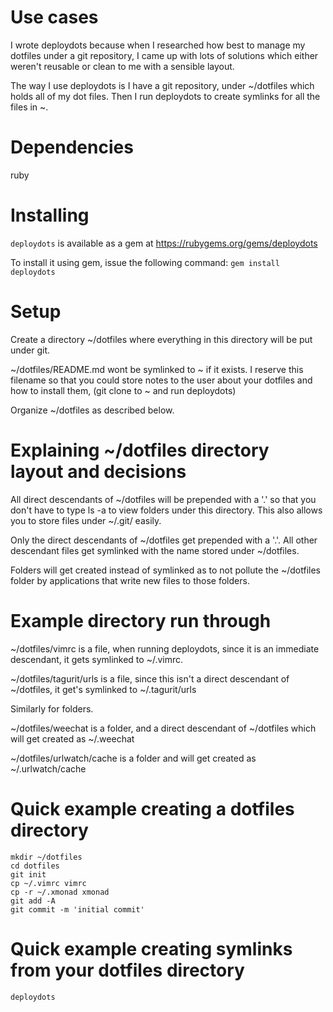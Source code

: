 Use cases
=========
I wrote deploydots because when I researched how best to manage my dotfiles under a git repository, 
I came up with lots of solutions which either weren't reusable or clean to me with a sensible layout.

The way I use deploydots is I have a git repository, under ~/dotfiles which holds all of my dot files.
Then I run deploydots to create symlinks for all the files in ~.

Dependencies
============
ruby

Installing
==========
```deploydots``` is available as a gem at https://rubygems.org/gems/deploydots

To install it using gem, issue the following command: ```gem install deploydots```

Setup
=====
Create a directory ~/dotfiles where everything in this directory will be put under git.

~/dotfiles/README.md wont be symlinked to ~ if it exists.
I reserve this filename so that you could store notes to the user about your dotfiles and how to install them, (git clone to ~ and run deploydots)

Organize ~/dotfiles as described below.

Explaining ~/dotfiles directory layout and decisions
====================================================
All direct descendants of ~/dotfiles will be prepended with a '.' so that you don't have to type ls -a to view folders under this directory.
This also allows you to store files under ~/.git/ easily.

Only the direct descendants of ~/dotfiles get prepended with a '.'.
All other descendant files get symlinked with the name stored under ~/dotfiles.

Folders will get created instead of symlinked as to not pollute the ~/dotfiles folder by applications that write new files to those folders.

Example directory run through
=============================

~/dotfiles/vimrc is a file, when running deploydots, since it is an immediate descendant, it gets symlinked to ~/.vimrc.

~/dotfiles/tagurit/urls is a file, since this isn't a direct descendant of ~/dotfiles, it get's symlinked to ~/.tagurit/urls

Similarly for folders.

~/dotfiles/weechat is a folder, and a direct descendant of ~/dotfiles which will get created as ~/.weechat

~/dotfiles/urlwatch/cache is a folder and will get created as ~/.urlwatch/cache

Quick example creating a dotfiles directory
===========================================
```
mkdir ~/dotfiles
cd dotfiles
git init
cp ~/.vimrc vimrc
cp -r ~/.xmonad xmonad
git add -A
git commit -m 'initial commit'
```

Quick example creating symlinks from your dotfiles directory
============================================================
```
deploydots
```
